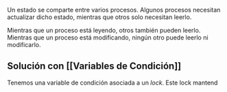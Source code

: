 Un estado se comparte entre varios procesos. Algunos procesos necesitan actualizar dicho estado, mientras que otros solo necesitan leerlo.

Mientras que un proceso está leyendo, otros también pueden leerlo. Mientras que un proceso está modificando, ningún otro puede leerlo ni modificarlo.

## Solución con [[Variables de Condición]]

Tenemos una variable de condición asociada a un *lock*. Este lock mantend



